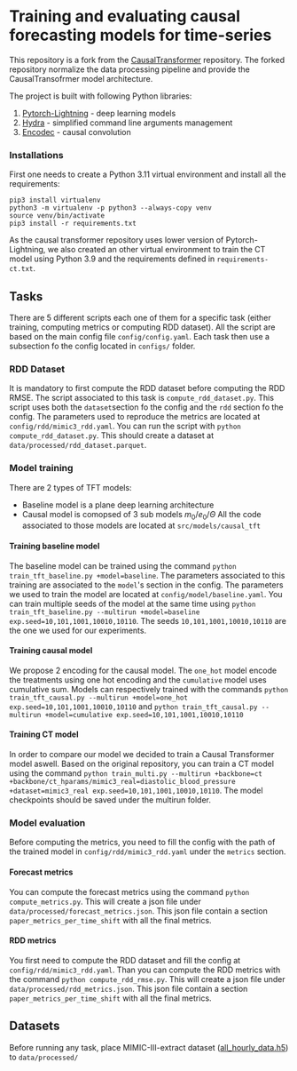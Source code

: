 Training and evaluating causal forecasting models for time-series
==============================
<!-- [![arXiv](https://img.shields.io/badge/arXiv-2204.07258-b31b1b.svg)](https://arxiv.org/abs/2204.07258)
[![Python application](https://github.com/Valentyn1997/CausalTransformer/actions/workflows/python-app.yml/badge.svg)](https://github.com/Valentyn1997/CausalTransformer/actions/workflows/python-app.yml) -->

This repository is a fork from the [CausalTransformer](https://github.com/Valentyn1997/CausalTransformer) repository. The forked repository normalize the data processing pipeline and provide the CausalTransofrmer model architecture.

The project is built with following Python libraries:
1. [Pytorch-Lightning](https://pytorch-lightning.readthedocs.io/en/latest/) - deep learning models
2. [Hydra](https://hydra.cc/docs/intro/) - simplified command line arguments management
3. [Encodec](https://github.com/facebookresearch/encodec) - causal convolution

### Installations
First one needs to create a Python 3.11 virtual environment and install all the requirements:
```console
pip3 install virtualenv
python3 -m virtualenv -p python3 --always-copy venv
source venv/bin/activate
pip3 install -r requirements.txt
```

As the causal transformer repository uses lower version of Pytorch-Lightning, we also created an other 
virtual environment to train the CT model using Python 3.9 and the requirements defined in `requirements-ct.txt`.

## Tasks

There are 5 different scripts each one of them for a specific task (either training, computing metrics or computing RDD dataset). All the script are based on the main config file `config/config.yaml`. Each task then use 
a subsection fo the config located in `configs/` folder.

### RDD Dataset

It is mandatory to first compute the RDD dataset before computing the RDD RMSE. The script associated to this task is `compute_rdd_dataset.py`. This script uses both the `dataset`section fo the config and the `rdd` section fo the config. The parameters used to reproduce the metrics are located at `config/rdd/mimic3_rdd.yaml`. You can run the script with `python compute_rdd_dataset.py`. This should create a dataset at `data/processed/rdd_dataset.parquet`.

### Model training
There are 2 types of TFT models:
- Baseline model is a plane deep learning architecture
- Causal model is comopsed of 3 sub models $m_0$/$e_0$/$\Theta$
All the code associated to those models are located at `src/models/causal_tft`

#### Training baseline model

The baseline model can be trained using the command `python train_tft_baseline.py +model=baseline`. The parameters associated to this training are associated to the `model`'s section in the config. The parameters we used to train the model are located at `config/model/baseline.yaml`. You can train multiple seeds of the model at the same time using `python train_tft_baseline.py --multirun +model=baseline exp.seed=10,101,1001,10010,10110`. The seeds `10,101,1001,10010,10110` are the one we used for our experiments. 

#### Training causal model

We propose 2 encoding for the causal model. The `one_hot` model encode the treatments using one hot encoding and the `cumulative` model uses cumulative sum. Models can respectively trained with the commands `python train_tft_causal.py --multirun +model=one_hot exp.seed=10,101,1001,10010,10110` and
`python train_tft_causal.py --multirun +model=cumulative exp.seed=10,101,1001,10010,10110`

#### Training CT model

In order to compare our model we decided to train a Causal Transformer model aswell. Based on the original repository, you can train a CT model using the command `python train_multi.py --multirun +backbone=ct +backbone/ct_hparams/mimic3_real=diastolic_blood_pressure +dataset=mimic3_real exp.seed=10,101,1001,10010,10110`. The model checkpoints should be saved under the multirun folder.


### Model evaluation

Before computing the metrics, you need to fill the config with the path of the trained model in `config/rdd/mimic3_rdd.yaml` under the `metrics` section.

#### Forecast metrics

You can compute the forecast metrics using the command `python compute_metrics.py`. This will create a json file under `data/processed/forecast_metrics.json`. This json file contain a section `paper_metrics_per_time_shift` with all the final metrics.

#### RDD metrics

You first need to compute the RDD dataset and fill the config at `config/rdd/mimic3_rdd.yaml`. Than you can compute the RDD metrics with the command `python compute_rdd_rmse.py`. This will create a json file under `data/processed/rdd_metrics.json`. This json file contain a section `paper_metrics_per_time_shift` with all the final metrics.

## Datasets
Before running any task, place MIMIC-III-extract dataset ([all_hourly_data.h5](https://github.com/MLforHealth/MIMIC_Extract)) to `data/processed/`

